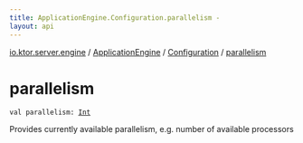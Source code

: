 ```yaml
---
title: ApplicationEngine.Configuration.parallelism - 
layout: api
---
```


<div class='api-docs-breadcrumbs'><a href="../../index.html">io.ktor.server.engine</a> / <a href="../index.html">ApplicationEngine</a> / <a href="index.html">Configuration</a> / <a href="./parallelism.html">parallelism</a></div>

# parallelism

<div class="signature"><code><span class="keyword">val </span><span class="identifier">parallelism</span><span class="symbol">: </span><a href="https://kotlinlang.org/api/latest/jvm/stdlib/kotlin/-int/index.html"><span class="identifier">Int</span></a></code></div>

Provides currently available parallelism, e.g. number of available processors

